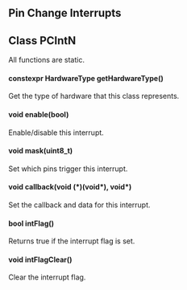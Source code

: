 ## Pin Change Interrupts
## Class PCIntN
All functions are static.
#### constexpr HardwareType getHardwareType()
Get the type of hardware that this class represents.
#### void enable(bool)
Enable/disable this interrupt.
#### void mask(uint8_t)
Set which pins trigger this interrupt.
#### void callback(void (\*)(void\*), void\*)
Set the callback and data for this interrupt.
#### bool intFlag()
Returns true if the interrupt flag is set.
#### void intFlagClear()
Clear the interrupt flag.
